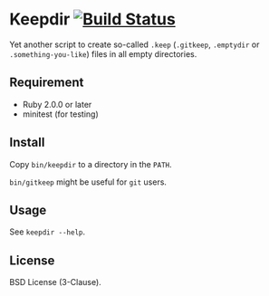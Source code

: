 # Keepdir [![Build Status](https://travis-ci.org/leque/keepdir.svg?branch=master)](https://travis-ci.org/leque/keepdir)

Yet another script to create so-called `.keep` (`.gitkeep`, `.emptydir` or
`.something-you-like`) files in all empty directories.

## Requirement

* Ruby 2.0.0 or later
* minitest (for testing)

## Install

Copy `bin/keepdir` to a directory in the `PATH`.

`bin/gitkeep` might be useful for `git` users.

## Usage

See `keepdir --help`.

## License

BSD License (3-Clause).
